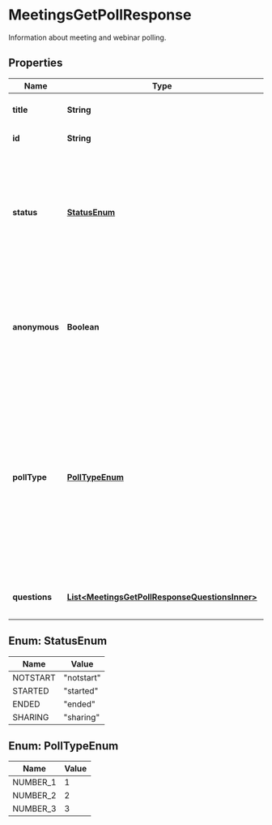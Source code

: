 

# MeetingsGetPollResponse

Information about meeting and webinar polling.

## Properties

| Name | Type | Description | Notes |
|------------ | ------------- | ------------- | -------------|
|**title** | **String** | The poll&#39;s title, up to 64 characters. |  [optional] |
|**id** | **String** | Meeting Poll ID |  [optional] |
|**status** | [**StatusEnum**](#StatusEnum) | Status of the Meeting Poll:    &#x60;notstart&#x60; - Poll not started    &#x60;started&#x60; - Poll started    &#x60;ended&#x60; - Poll ended    &#x60;sharing&#x60; - Sharing poll results |  [optional] |
|**anonymous** | **Boolean** | Allow meeting participants to answer poll questions anonymously.   This value defaults to &#x60;false&#x60;. |  [optional] |
|**pollType** | [**PollTypeEnum**](#PollTypeEnum) | The type of poll:  * &#x60;1&#x60; &amp;mdash; Poll.  * &#x60;2&#x60; &amp;mdash; Advanced Poll. This feature must be enabled in your Zoom account.  * &#x60;3&#x60; &amp;mdash; Quiz. This feature must be enabled in your Zoom account.    This value defaults to &#x60;1&#x60;. |  [optional] |
|**questions** | [**List&lt;MeetingsGetPollResponseQuestionsInner&gt;**](MeetingsGetPollResponseQuestionsInner.md) | Information about the poll&#39;s questions. |  [optional] |



## Enum: StatusEnum

| Name | Value |
|---- | -----|
| NOTSTART | &quot;notstart&quot; |
| STARTED | &quot;started&quot; |
| ENDED | &quot;ended&quot; |
| SHARING | &quot;sharing&quot; |



## Enum: PollTypeEnum

| Name | Value |
|---- | -----|
| NUMBER_1 | 1 |
| NUMBER_2 | 2 |
| NUMBER_3 | 3 |



